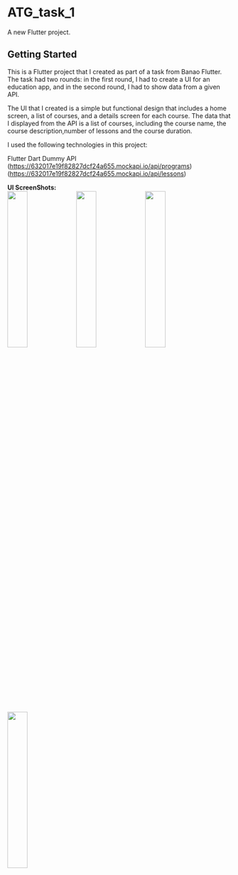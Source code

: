 # ATG_task_1

A new Flutter project.

## Getting Started

This is a Flutter project that I created as part of a task from Banao Flutter. The task had two rounds: in the first round, I had to create a UI for an education app, and in the second round, I had to show data from a given API.

The UI that I created is a simple but functional design that includes a home screen, a list of courses, and a details screen for each course. The data that I displayed from the API is a list of courses, including the course name, the course description,number of lessons and the course duration.

I used the following technologies in this project:

Flutter
Dart
Dummy API
(https://632017e19f82827dcf24a655.mockapi.io/api/programs)
(https://632017e19f82827dcf24a655.mockapi.io/api/lessons)


<b>UI ScreenShots:</b></br>
<img src="https://github.com/Abhishekbagdiya01/UI-task/blob/master/screenshots/screenshot1.png" width=30% height=30%/>
<img src="https://github.com/Abhishekbagdiya01/UI-task/blob/master/screenshots/screen_rec.gif" width=30% height=30%/>
<img src="https://github.com/Abhishekbagdiya01/UI-task/blob/master/screenshots/screenshot2.png" width=30% height=30%/>
<img src="https://github.com/Abhishekbagdiya01/UI-task/blob/master/screenshots/screenshot3.png" width=30% height=30%/>
